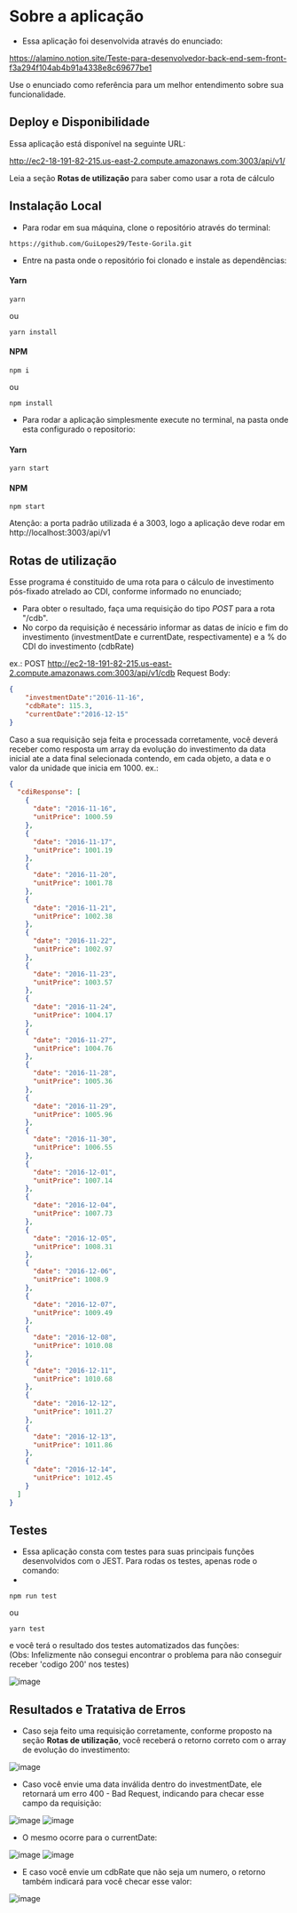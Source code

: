 # Sobre a aplicação

+ Essa aplicação foi desenvolvida através do enunciado:

https://alamino.notion.site/Teste-para-desenvolvedor-back-end-sem-front-f3a294f104ab4b91a4338e8c69677be1

Use o enunciado como referência para um melhor entendimento sobre sua funcionalidade.


## Deploy e Disponibilidade

Essa aplicação está disponível na seguinte URL:

http://ec2-18-191-82-215.us-east-2.compute.amazonaws.com:3003/api/v1/

Leia a seção **Rotas de utilização** para saber como usar a rota de cálculo


## Instalação Local

- Para rodar em sua máquina, clone o repositório através do terminal:

```
https://github.com/GuiLopes29/Teste-Gorila.git
```

- Entre na pasta onde o repositório foi clonado e instale as dependências:

#### Yarn
```
yarn
```
ou
```
yarn install
```

#### NPM
```
npm i
```
ou
```
npm install
```

- Para rodar a aplicação simplesmente execute no terminal, na pasta onde esta configurado o repositorio:

#### Yarn
```
yarn start
```
#### NPM
```
npm start
```

Atenção: a porta padrão utilizada é a 3003, logo a aplicação deve rodar em http://localhost:3003/api/v1

## Rotas de utilização

Esse programa é constituido de uma rota para o cálculo de investimento pós-fixado atrelado ao CDI, conforme informado no enunciado;

- Para obter o resultado, faça uma requisição do tipo *POST* para a rota "/cdb".
- No corpo da requisição é necessário informar as datas de início e fim do investimento (investmentDate e currentDate, respectivamente) e a % do CDI do investimento (cdbRate)

ex.: POST http://ec2-18-191-82-215.us-east-2.compute.amazonaws.com:3003/api/v1/cdb
Request Body:
```JSON
{
    "investmentDate":"2016-11-16",
    "cdbRate": 115.3,
    "currentDate":"2016-12-15"
}
```

Caso a sua requisição seja feita e processada corretamente, você deverá receber como resposta um array da evolução do investimento da data inicial ate a data final selecionada contendo, em cada objeto, a data e o valor da unidade que inicia em 1000.
ex.:
```JSON
{
  "cdiResponse": [
    {
      "date": "2016-11-16",
      "unitPrice": 1000.59
    },
    {
      "date": "2016-11-17",
      "unitPrice": 1001.19
    },
    {
      "date": "2016-11-20",
      "unitPrice": 1001.78
    },
    {
      "date": "2016-11-21",
      "unitPrice": 1002.38
    },
    {
      "date": "2016-11-22",
      "unitPrice": 1002.97
    },
    {
      "date": "2016-11-23",
      "unitPrice": 1003.57
    },
    {
      "date": "2016-11-24",
      "unitPrice": 1004.17
    },
    {
      "date": "2016-11-27",
      "unitPrice": 1004.76
    },
    {
      "date": "2016-11-28",
      "unitPrice": 1005.36
    },
    {
      "date": "2016-11-29",
      "unitPrice": 1005.96
    },
    {
      "date": "2016-11-30",
      "unitPrice": 1006.55
    },
    {
      "date": "2016-12-01",
      "unitPrice": 1007.14
    },
    {
      "date": "2016-12-04",
      "unitPrice": 1007.73
    },
    {
      "date": "2016-12-05",
      "unitPrice": 1008.31
    },
    {
      "date": "2016-12-06",
      "unitPrice": 1008.9
    },
    {
      "date": "2016-12-07",
      "unitPrice": 1009.49
    },
    {
      "date": "2016-12-08",
      "unitPrice": 1010.08
    },
    {
      "date": "2016-12-11",
      "unitPrice": 1010.68
    },
    {
      "date": "2016-12-12",
      "unitPrice": 1011.27
    },
    {
      "date": "2016-12-13",
      "unitPrice": 1011.86
    },
    {
      "date": "2016-12-14",
      "unitPrice": 1012.45
    }
  ]
}
```

## Testes

+ Essa aplicação consta com testes para suas principais funções desenvolvidos com o JEST. Para rodas os testes, apenas rode o comando:
+ 
```
npm run test
```
ou
```
yarn test
```

e você terá o resultado dos testes automatizados das funções:
<br>
(Obs: Infelizmente não consegui encontrar o problema para não conseguir receber 'codigo 200' nos testes)

![image](https://user-images.githubusercontent.com/33187657/136871206-11b7170c-d3e1-4926-95a8-3ae224e2f3dc.png)

## Resultados e Tratativa de Erros

+ Caso seja feito uma requisição corretamente, conforme proposto na seção **Rotas de utilização**, você receberá o retorno correto com o array de evolução do investimento:

![image](https://user-images.githubusercontent.com/33187657/136866261-5e162977-c611-40cd-825e-c38a75ad98ad.png)

+ Caso você envie uma data inválida dentro do investmentDate, ele retornará um erro 400 - Bad Request, indicando para checar esse campo da requisição:

![image](https://user-images.githubusercontent.com/33187657/136866533-02b924da-859d-4b6f-8d82-90dab4e9c942.png)
![image](https://user-images.githubusercontent.com/33187657/136866523-99831a99-0966-4eac-93d2-3b8535b286a1.png)

+ O mesmo ocorre para o currentDate:

![image](https://user-images.githubusercontent.com/33187657/136866724-cc0fc928-190f-4d76-a14a-adb242a46891.png)
![image](https://user-images.githubusercontent.com/33187657/136866777-8e8b6315-843f-4a98-a02c-2e5d87edf7b5.png)

+ E caso você envie um cdbRate que não seja um numero, o retorno também indicará para você checar esse valor:

![image](https://user-images.githubusercontent.com/33187657/136866850-4538cb10-a98c-47ae-ba5f-127cd4538931.png)
